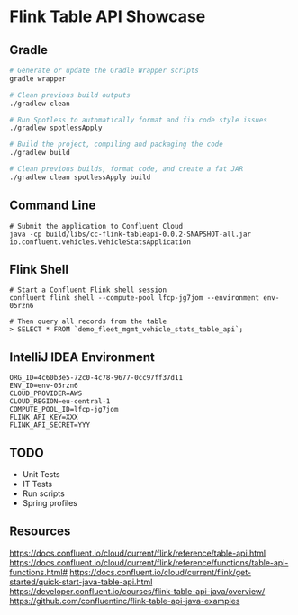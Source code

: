 # Flink Table API Showcase

## Gradle

```bash
# Generate or update the Gradle Wrapper scripts  
gradle wrapper  

# Clean previous build outputs
./gradlew clean

# Run Spotless to automatically format and fix code style issues  
./gradlew spotlessApply

# Build the project, compiling and packaging the code  
./gradlew build

# Clean previous builds, format code, and create a fat JAR
./gradlew clean spotlessApply build
```

## Command Line

```shell
# Submit the application to Confluent Cloud
java -cp build/libs/cc-flink-tableapi-0.0.2-SNAPSHOT-all.jar io.confluent.vehicles.VehicleStatsApplication
```

## Flink Shell

```shell
# Start a Confluent Flink shell session  
confluent flink shell --compute-pool lfcp-jg7jom --environment env-05rzn6  

# Then query all records from the table  
> SELECT * FROM `demo_fleet_mgmt_vehicle_stats_table_api`;

```

## IntelliJ IDEA Environment

```properties
ORG_ID=4c60b3e5-72c0-4c78-9677-0cc97ff37d11
ENV_ID=env-05rzn6
CLOUD_PROVIDER=AWS
CLOUD_REGION=eu-central-1
COMPUTE_POOL_ID=lfcp-jg7jom
FLINK_API_KEY=XXX
FLINK_API_SECRET=YYY
```

## TODO

- Unit Tests
- IT Tests
- Run scripts
- Spring profiles

## Resources

https://docs.confluent.io/cloud/current/flink/reference/table-api.html
https://docs.confluent.io/cloud/current/flink/reference/functions/table-api-functions.html#
https://docs.confluent.io/cloud/current/flink/get-started/quick-start-java-table-api.html
https://developer.confluent.io/courses/flink-table-api-java/overview/
https://github.com/confluentinc/flink-table-api-java-examples
